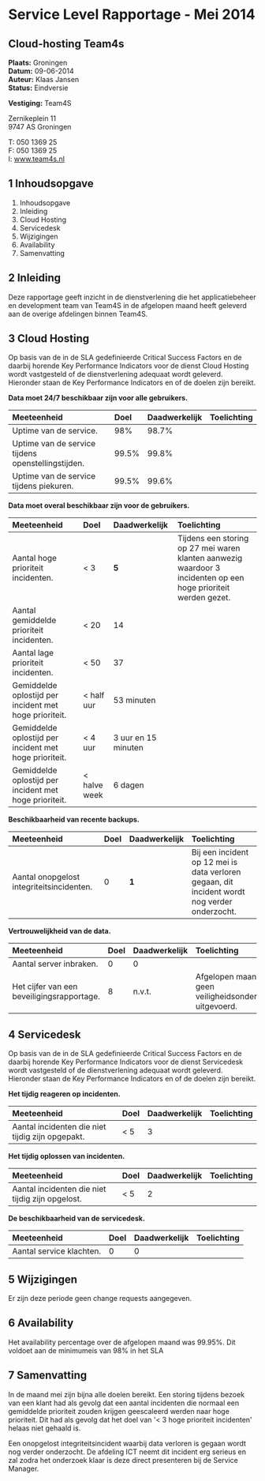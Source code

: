 # Service Level Rapportage - Mei 2014

## Cloud-hosting Team4s

__Plaats:__ Groningen  
__Datum:__ 09-06-2014  
__Auteur:__ Klaas Jansen  
__Status:__ Eindversie  

__Vestiging:__ Team4S

Zernikeplein 11  
9747 AS Groningen  

T: 050 1369 25  
F: 050 1369 25  
I: www.team4s.nl  

## 1 Inhoudsopgave
1. Inhoudsopgave
2. Inleiding
3. Cloud Hosting
4. Servicedesk
5. Wijzigingen
6. Availability
7. Samenvatting

## 2 Inleiding

Deze rapportage geeft inzicht in de dienstverlening die het applicatiebeheer en development team van Team4S in de afgelopen maand heeft geleverd aan de overige afdelingen binnen Team4S.

## 3 Cloud Hosting 

Op basis van de in de SLA gedefinieerde Critical Success Factors en de daarbij horende Key Performance Indicators voor de dienst Cloud Hosting wordt vastgesteld of de dienstverlening adequaat wordt geleverd. Hieronder staan de Key Performance Indicators en of de doelen zijn bereikt.

__Data moet 24/7 beschikbaar zijn voor alle gebruikers.__

| Meeteenheid                                        | Doel  | Daadwerkelijk | Toelichting |
| :----------                                        | :---  | :------------ | :---------- |
| Uptime van de service.                             | 98%   | 98.7%         |             |
| Uptime van de service tijdens openstellingstijden. | 99.5% | 99.8%         |             |
| Uptime van de service tijdens piekuren.            | 99.5% | 99.6%         |             |

__Data moet overal beschikbaar zijn voor de gebruikers.__

| Meeteenheid                                            | Doel         | Daadwerkelijk       | Toelichting                                                                                                     |
| :----------                                            | :---         | :------------       | :----------                                                                                                     |
| Aantal hoge prioriteit incidenten.                     | < 3          | __5__               | Tijdens een storing op 27 mei waren klanten aanwezig waardoor 3 incidenten op een hoge prioriteit werden gezet. |
| Aantal gemiddelde prioriteit incidenten.               | < 20         | 14                  |                                                                                                                 |
| Aantal lage prioriteit incidenten.                     | < 50         | 37                  |                                                                                                                 |
| Gemiddelde oplostijd per incident met hoge prioriteit. | < half uur   | 53 minuten          |                                                                                                                 |
| Gemiddelde oplostijd per incident met hoge prioriteit. | < 4 uur      | 3 uur en 15 minuten |                                                                                                                 |
| Gemiddelde oplostijd per incident met hoge prioriteit. | < halve week | 6 dagen             |                                                                                                                 |

__Beschikbaarheid van recente backups.__

| Meeteenheid                               | Doel | Daadwerkelijk | Toelichting                                                                                   |
| :----------                               | :--- | :------------ | :---------                                                                                    |
| Aantal onopgelost integriteitsincidenten. | 0    | __1__         | Bij een incident op 12 mei is data verloren gegaan, dit incident wordt nog verder onderzocht. |

__Vertrouwelijkheid van de data.__

| Meeteenheid                                | Doel | Daadwerkelijk | Toelichting                                              |
| :----------                                | :--- | :------------ | :----------                                              |
| Aantal server inbraken.                    | 0    | 0             |                                                          |
| Het cijfer van een beveiligingsrapportage. | 8    | n.v.t.        | Afgelopen maand is geen veiligheidsonderzoek uitgevoerd. |

## 4 Servicedesk

Op basis van de in de SLA gedefinieerde Critical Success Factors en de daarbij horende Key Performance Indicators voor de dienst Servicedesk wordt vastgesteld of de dienstverlening adequaat wordt geleverd. Hieronder staan de Key Performance Indicators en of de doelen zijn bereikt.

__Het tijdig reageren op incidenten.__

| Meeteenheid                                      | Doel | Daadwerkelijk | Toelichting |
| :----------                                      | :--- | :------------ | :---------- |
| Aantal incidenten die niet tijdig zijn opgepakt. | < 5  | 3             |             |

__Het tijdig oplossen van incidenten.__

| Meeteenheid                                      | Doel | Daadwerkelijk | Toelichting |
| :----------                                      | :--  | :------------ | :---------- |
| Aantal incidenten die niet tijdig zijn opgelost. | < 5  | 2             |             |

__De beschikbaarheid van de servicedesk.__

| Meeteenheid              | Doel | Daadwerkelijk | Toelichting |
| :----------              | :--  | :------------ | :---------- |
| Aantal service klachten. | 0    | 0             |             |

## 5 Wijzigingen

Er zijn deze periode geen change requests aangegeven.

## 6 Availability

Het availability percentage over de afgelopen maand was 99.95%. Dit voldoet aan de minimumeis van 98% in het SLA

## 7 Samenvatting

In de maand mei zijn bijna alle doelen bereikt. Een storing tijdens bezoek van een klant had als gevolg dat een aantal incidenten die normaal een gemiddelde prioriteit zouden krijgen geescaleerd werden naar hoge prioriteit. Dit had als gevolg dat het doel van '< 3 hoge prioriteit incidenten' helaas niet gehaald is.

Een onopgelost integriteitsincident waarbij data verloren is gegaan wordt nog verder onderzocht. De afdeling ICT neemt dit incident erg serieus en zal zodra het onderzoek klaar is deze direct presenteren bij de Service Manager.